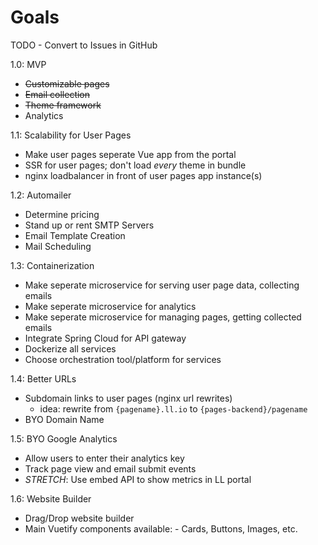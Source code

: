 # Goals

TODO - Convert to Issues in GitHub

1.0: MVP
   - ~~Customizable pages~~
   - ~~Email collection~~
   - ~~Theme framework~~
   - Analytics

1.1: Scalability for User Pages
   - Make user pages seperate Vue app from the portal
   - SSR for user pages; don't load *every* theme in bundle
   - nginx loadbalancer in front of user pages app instance(s)

1.2: Automailer
   - Determine pricing
   - Stand up or rent SMTP Servers
   - Email Template Creation
   - Mail Scheduling

1.3: Containerization
   - Make seperate microservice for serving user page data, collecting emails
   - Make seperate microservice for analytics
   - Make seperate microservice for managing pages, getting collected emails
   - Integrate Spring Cloud for API gateway
   - Dockerize all services
   - Choose orchestration tool/platform for services

1.4: Better URLs
   - Subdomain links to user pages (nginx url rewrites)
     - idea: rewrite from `{pagename}.ll.io` to `{pages-backend}/pagename`
   - BYO Domain Name

1.5: BYO Google Analytics
   - Allow users to enter their analytics key
   - Track page view and email submit events
   - _STRETCH_: Use embed API to show metrics in LL portal

1.6: Website Builder
   - Drag/Drop website builder
   - Main Vuetify components available:
    - Cards, Buttons, Images, etc.


